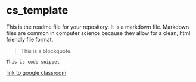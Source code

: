 # cs_template

This is the readme file for your repository. It is a markdown file. Markdown files are common in computer science because they allow for a clean, html friendly file format. 

> This is a blockquote.

`This is code snippet` 

[link to google classroom](https://classroom.google.com/)
